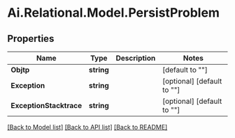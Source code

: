 
# Ai.Relational.Model.PersistProblem

## Properties

Name | Type | Description | Notes
------------ | ------------- | ------------- | -------------
**Objtp** | **string** |  | [default to ""]
**Exception** | **string** |  | [optional] [default to ""]
**ExceptionStacktrace** | **string** |  | [optional] [default to ""]

[[Back to Model list]](../README.md#documentation-for-models)
[[Back to API list]](../README.md#documentation-for-api-endpoints)
[[Back to README]](../README.md)

